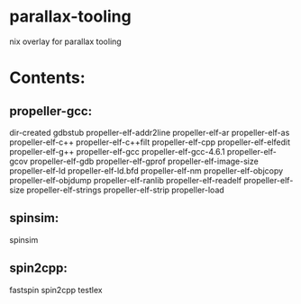 # parallax-tooling
nix overlay for parallax tooling

# Contents:
## propeller-gcc:
dir-created
gdbstub
propeller-elf-addr2line
propeller-elf-ar
propeller-elf-as
propeller-elf-c++
propeller-elf-c++filt
propeller-elf-cpp
propeller-elf-elfedit
propeller-elf-g++
propeller-elf-gcc
propeller-elf-gcc-4.6.1
propeller-elf-gcov
propeller-elf-gdb
propeller-elf-gprof
propeller-elf-image-size
propeller-elf-ld
propeller-elf-ld.bfd
propeller-elf-nm
propeller-elf-objcopy
propeller-elf-objdump
propeller-elf-ranlib
propeller-elf-readelf
propeller-elf-size
propeller-elf-strings
propeller-elf-strip
propeller-load

## spinsim:
spinsim

## spin2cpp:
fastspin
spin2cpp
testlex
